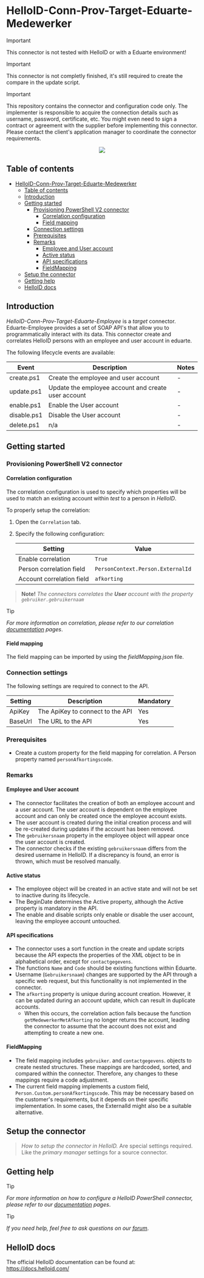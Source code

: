 
# HelloID-Conn-Prov-Target-Eduarte-Medewerker

> [!IMPORTANT]
> This connector is not tested with HelloID or with a Eduarte environment!

> [!IMPORTANT]
> This connector is not completly finished, it's still required to create the compare in the update script.

> [!IMPORTANT]
> This repository contains the connector and configuration code only. The implementer is responsible to acquire the connection details such as username, password, certificate, etc. You might even need to sign a contract or agreement with the supplier before implementing this connector. Please contact the client's application manager to coordinate the connector requirements.

<p align="center">
  <img src="https://www.eduarte.nl/wp-content/uploads/2018/06/eduarte-logo.png">
  </p>

## Table of contents

- [HelloID-Conn-Prov-Target-Eduarte-Medewerker](#helloid-conn-prov-target-eduarte-medewerker)
  - [Table of contents](#table-of-contents)
  - [Introduction](#introduction)
  - [Getting started](#getting-started)
    - [Provisioning PowerShell V2 connector](#provisioning-powershell-v2-connector)
      - [Correlation configuration](#correlation-configuration)
      - [Field mapping](#field-mapping)
    - [Connection settings](#connection-settings)
    - [Prerequisites](#prerequisites)
    - [Remarks](#remarks)
      - [Employee and User account](#employee-and-user-account)
      - [Active status](#active-status)
      - [API specifications](#api-specifications)
      - [FieldMapping](#fieldmapping)
  - [Setup the connector](#setup-the-connector)
  - [Getting help](#getting-help)
  - [HelloID docs](#helloid-docs)

## Introduction

_HelloID-Conn-Prov-Target-Eduarte-Employee_ is a _target_ connector. Eduarte-Employee provides a set of SOAP API's that allow you to programmatically interact with its data. This connector create and correlates HelloID persons with an employee and user account in eduarte.

The following lifecycle events are available:

| Event     | Description | Notes |
|---	    |---	        |---	|
| create.ps1 | Create the employee and user account | - |
| update.ps1 | Update the employee account and create user account | - |
| enable.ps1 | Enable the User account | - |
| disable.ps1 | Disable the User account | - |
| delete.ps1 | n/a | - | - |

## Getting started

### Provisioning PowerShell V2 connector

#### Correlation configuration

The correlation configuration is used to specify which properties will be used to match an existing account within _test_ to a person in _HelloID_.

To properly setup the correlation:

1. Open the `Correlation` tab.

2. Specify the following configuration:

    | Setting                   | Value                             |
    | ------------------------- | --------------------------------- |
    | Enable correlation        | `True`                            |
    | Person correlation field  | `PersonContext.Person.ExternalId` |
    | Account correlation field | `afkorting`                       |

> **Note!** *The connectors correlates the **User** account with the property `gebruiker.gebruikernaam`*

> [!TIP]
> _For more information on correlation, please refer to our correlation [documentation](https://docs.helloid.com/en/provisioning/target-systems/powershell-v2-target-systems/correlation.html) pages_.

#### Field mapping

The field mapping can be imported by using the _fieldMapping.json_ file.

### Connection settings

The following settings are required to connect to the API.

| Setting | Description                      | Mandatory |
| ------- | -------------------------------- | --------- |
| ApiKey  | The ApiKey to connect to the API | Yes       |
| BaseUrl | The URL to the API               | Yes       |

### Prerequisites
- Create a custom property for the field mapping for correlation. A Person property named `personAfkortingscode`.

### Remarks

#### Employee and User account
- The connector facilitates the creation of both an employee account and a user account. The user account is dependent on the employee account and can only be created once the employee account exists.
- The user account is created during the initial creation process and will be re-created during updates if the account has been removed.
- The `gebruikersnaam` property in the employee object will appear once the user account is created.
- The connector checks if the existing `gebruikersnaam` differs from the desired username in HelloID. If a discrepancy is found, an error is thrown, which must be resolved manually.

#### Active status
- The employee object will be created in an active state and will not be set to inactive during its lifecycle.
- The BeginDate determines the Active property, although the Active property is mandatory in the API.
- The enable and disable scripts only enable or disable the user account, leaving the employee account untouched.

#### API specifications
- The connector uses a sort function in the create and update scripts because the API expects the properties of the XML object to be in alphabetical order, except for `contactgegevens`.
- The functions `Name` and `Code` should be existing functions within Eduarte.
- Username (`Gebruikersnaam`) changes are supported by the API through a specific web request, but this functionality is not implemented in the connector.
- The `afkorting` property is unique during account creation. However, it can be updated during an account update, which can result in duplicate accounts.
  - When this occurs, the correlation action fails because the function `getMedewerkerMetAfkorting` no longer returns the account, leading the connector to assume that the account does not exist and attempting to create a new one.


#### FieldMapping
- The field mapping includes `gebruiker`. and `contactgegevens`. objects to create nested structures. These mappings are hardcoded, sorted, and compared within the connector. Therefore, any changes to these mappings require a code adjustment.
- The current field mapping implements a custom field, `Person.Custom.personAfkortingscode`. This may be necessary based on the customer's requirements, but it depends on their specific implementation. In some cases, the ExternalId might also be a suitable alternative.

## Setup the connector

> _How to setup the connector in HelloID._ Are special settings required. Like the _primary manager_ settings for a source connector.

## Getting help

> [!TIP]
> _For more information on how to configure a HelloID PowerShell connector, please refer to our [documentation](https://docs.helloid.com/en/provisioning/target-systems/powershell-v2-target-systems.html) pages_.

> [!TIP]
>  _If you need help, feel free to ask questions on our [forum](https://forum.helloid.com)_.

## HelloID docs

The official HelloID documentation can be found at: https://docs.helloid.com/
